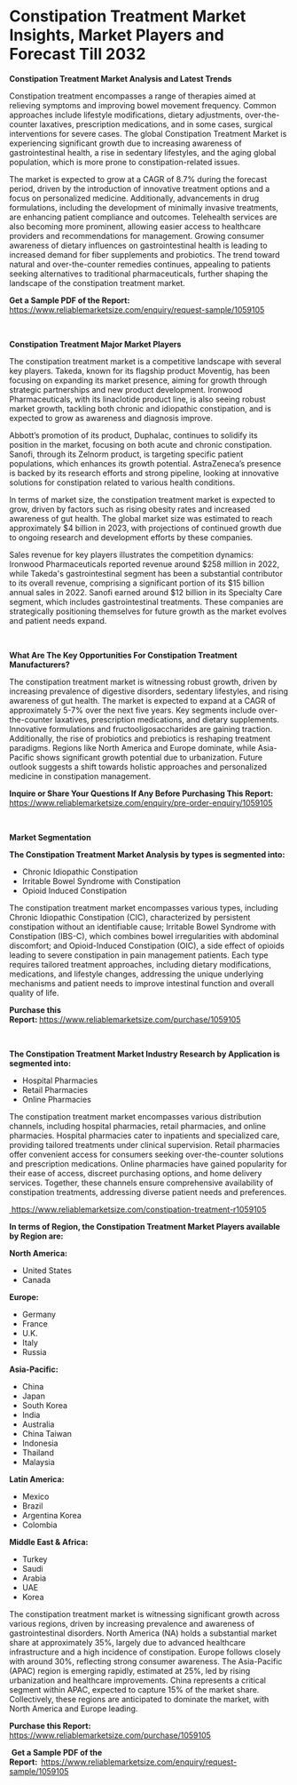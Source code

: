 <p><h1>Constipation Treatment Market Insights, Market Players and Forecast Till 2032</h1></p><p><strong>Constipation Treatment Market Analysis and Latest Trends</strong></p>
<p><p>Constipation treatment encompasses a range of therapies aimed at relieving symptoms and improving bowel movement frequency. Common approaches include lifestyle modifications, dietary adjustments, over-the-counter laxatives, prescription medications, and in some cases, surgical interventions for severe cases. The global Constipation Treatment Market is experiencing significant growth due to increasing awareness of gastrointestinal health, a rise in sedentary lifestyles, and the aging global population, which is more prone to constipation-related issues.</p><p>The market is expected to grow at a CAGR of 8.7% during the forecast period, driven by the introduction of innovative treatment options and a focus on personalized medicine. Additionally, advancements in drug formulations, including the development of minimally invasive treatments, are enhancing patient compliance and outcomes. Telehealth services are also becoming more prominent, allowing easier access to healthcare providers and recommendations for management. Growing consumer awareness of dietary influences on gastrointestinal health is leading to increased demand for fiber supplements and probiotics. The trend toward natural and over-the-counter remedies continues, appealing to patients seeking alternatives to traditional pharmaceuticals, further shaping the landscape of the constipation treatment market.</p></p>
<p><strong>Get a Sample PDF of the Report:&nbsp;</strong> <a href="https://www.reliablemarketsize.com/enquiry/request-sample/1059105?utm_campaign=3181&utm_medium=2&utm_source=Github&utm_content=ia&utm_term=19042025&utm_id=constipation-treatment">https://www.reliablemarketsize.com/enquiry/request-sample/1059105</a></p>
<p>&nbsp;</p>
<p><strong>Constipation Treatment Major Market Players</strong></p>
<p><p>The constipation treatment market is a competitive landscape with several key players. Takeda, known for its flagship product Moventig, has been focusing on expanding its market presence, aiming for growth through strategic partnerships and new product development. Ironwood Pharmaceuticals, with its linaclotide product line, is also seeing robust market growth, tackling both chronic and idiopathic constipation, and is expected to grow as awareness and diagnosis improve.</p><p>Abbott’s promotion of its product, Duphalac, continues to solidify its position in the market, focusing on both acute and chronic constipation. Sanofi, through its Zelnorm product, is targeting specific patient populations, which enhances its growth potential. AstraZeneca’s presence is backed by its research efforts and strong pipeline, looking at innovative solutions for constipation related to various health conditions.</p><p>In terms of market size, the constipation treatment market is expected to grow, driven by factors such as rising obesity rates and increased awareness of gut health. The global market size was estimated to reach approximately $4 billion in 2023, with projections of continued growth due to ongoing research and development efforts by these companies.</p><p>Sales revenue for key players illustrates the competition dynamics: Ironwood Pharmaceuticals reported revenue around $258 million in 2022, while Takeda's gastrointestinal segment has been a substantial contributor to its overall revenue, comprising a significant portion of its $15 billion annual sales in 2022. Sanofi earned around $12 billion in its Specialty Care segment, which includes gastrointestinal treatments. These companies are strategically positioning themselves for future growth as the market evolves and patient needs expand.</p></p>
<p>&nbsp;</p>
<p><strong>What Are The Key Opportunities For Constipation Treatment Manufacturers?</strong></p>
<p><p>The constipation treatment market is witnessing robust growth, driven by increasing prevalence of digestive disorders, sedentary lifestyles, and rising awareness of gut health. The market is expected to expand at a CAGR of approximately 5-7% over the next five years. Key segments include over-the-counter laxatives, prescription medications, and dietary supplements. Innovative formulations and fructooligosaccharides are gaining traction. Additionally, the rise of probiotics and prebiotics is reshaping treatment paradigms. Regions like North America and Europe dominate, while Asia-Pacific shows significant growth potential due to urbanization. Future outlook suggests a shift towards holistic approaches and personalized medicine in constipation management.</p></p>
<p><strong>Inquire or Share Your Questions If Any Before Purchasing This Report:</strong> <a href="https://www.reliablemarketsize.com/enquiry/pre-order-enquiry/1059105?utm_campaign=3181&utm_medium=2&utm_source=Github&utm_content=ia&utm_term=19042025&utm_id=constipation-treatment">https://www.reliablemarketsize.com/enquiry/pre-order-enquiry/1059105</a></p>
<p>&nbsp;</p>
<p><strong>Market Segmentation</strong></p>
<p><strong>The Constipation Treatment Market Analysis by types is segmented into:</strong></p>
<p><ul><li>Chronic Idiopathic Constipation</li><li>Irritable Bowel Syndrome with Constipation</li><li>Opioid Induced Constipation</li></ul></p>
<p><p>The constipation treatment market encompasses various types, including Chronic Idiopathic Constipation (CIC), characterized by persistent constipation without an identifiable cause; Irritable Bowel Syndrome with Constipation (IBS-C), which combines bowel irregularities with abdominal discomfort; and Opioid-Induced Constipation (OIC), a side effect of opioids leading to severe constipation in pain management patients. Each type requires tailored treatment approaches, including dietary modifications, medications, and lifestyle changes, addressing the unique underlying mechanisms and patient needs to improve intestinal function and overall quality of life.</p></p>
<p><strong>Purchase this Report:&nbsp;</strong><a href="https://www.reliablemarketsize.com/purchase/1059105?utm_campaign=3181&utm_medium=2&utm_source=Github&utm_content=ia&utm_term=19042025&utm_id=constipation-treatment">https://www.reliablemarketsize.com/purchase/1059105</a></p>
<p>&nbsp;</p>
<p><strong>The Constipation Treatment Market Industry Research by Application is segmented into:</strong></p>
<p><ul><li>Hospital Pharmacies</li><li>Retail Pharmacies</li><li>Online Pharmacies</li></ul></p>
<p><p>The constipation treatment market encompasses various distribution channels, including hospital pharmacies, retail pharmacies, and online pharmacies. Hospital pharmacies cater to inpatients and specialized care, providing tailored treatments under clinical supervision. Retail pharmacies offer convenient access for consumers seeking over-the-counter solutions and prescription medications. Online pharmacies have gained popularity for their ease of access, discreet purchasing options, and home delivery services. Together, these channels ensure comprehensive availability of constipation treatments, addressing diverse patient needs and preferences.</p></p>
<p><a href="https://www.reliablemarketsize.com/constipation-treatment-r1059105?utm_campaign=3181&utm_medium=2&utm_source=Github&utm_content=ia&utm_term=19042025&utm_id=constipation-treatment">&nbsp;https://www.reliablemarketsize.com/constipation-treatment-r1059105</a></p>
<p><strong>In terms of Region, the Constipation Treatment Market Players available by Region are:</strong></p>
<p>
    <p> <strong> North America: </strong>
        <ul>
            <li>United States</li>
            <li>Canada</li>
        </ul>
        </p> 
    <p> <strong> Europe: </strong>
        <ul>
            <li>Germany</li>
            <li>France</li>
            <li>U.K.</li>
            <li>Italy</li>
            <li>Russia</li>
        </ul>
        </p> 
    <p> <strong> Asia-Pacific: </strong>
        <ul>
            <li>China</li>
            <li>Japan</li>
            <li>South Korea</li>
            <li>India</li>
            <li>Australia</li>
            <li>China Taiwan</li>
            <li>Indonesia</li>
            <li>Thailand</li>
            <li>Malaysia</li>
        </ul>
        </p> 
    <p> <strong> Latin America: </strong>
        <ul>
            <li>Mexico</li>
            <li>Brazil</li>
            <li>Argentina Korea</li>
            <li>Colombia</li>
        </ul>
        </p> 
    <p> <strong> Middle East & Africa: </strong>
        <ul>
            <li>Turkey</li>
            <li>Saudi</li>
            <li>Arabia</li>
            <li>UAE</li>
            <li>Korea</li>
        </ul>
    </p>
    </p>
<p><p>The constipation treatment market is witnessing significant growth across various regions, driven by increasing prevalence and awareness of gastrointestinal disorders. North America (NA) holds a substantial market share at approximately 35%, largely due to advanced healthcare infrastructure and a high incidence of constipation. Europe follows closely with around 30%, reflecting strong consumer awareness. The Asia-Pacific (APAC) region is emerging rapidly, estimated at 25%, led by rising urbanization and healthcare improvements. China represents a critical segment within APAC, expected to capture 15% of the market share. Collectively, these regions are anticipated to dominate the market, with North America and Europe leading.</p></p>
<p><strong>Purchase this Report: </strong><a href="https://www.reliablemarketsize.com/purchase/1059105?utm_campaign=3181&utm_medium=2&utm_source=Github&utm_content=ia&utm_term=19042025&utm_id=constipation-treatment">https://www.reliablemarketsize.com/purchase/1059105</a></p>
<p>&nbsp;<strong>Get a Sample PDF of the Report:&nbsp;&nbsp;</strong><a href="https://www.reliablemarketsize.com/enquiry/request-sample/1059105?utm_campaign=3181&utm_medium=2&utm_source=Github&utm_content=ia&utm_term=19042025&utm_id=constipation-treatment">https://www.reliablemarketsize.com/enquiry/request-sample/1059105</a></p>
<p><strong></strong></p>
<p><p></p><p></p><p></p></p>